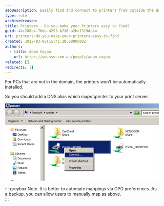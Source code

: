 ```yaml
---
seoDescription: Easily find and connect to printers from outside the domain with a simple DNS alias setup.
type: rule
archivedreason:
title: Printers - Do you make your Printers easy to find?
guid: 44c288e4-76da-4293-b738-a2bd1319dc44
uri: printers-do-you-make-your-printers-easy-to-find
created: 2012-03-05T15:41:28.0000000Z
authors:
  - title: Adam Cogan
    url: https://ww.ssw.com.au/people/adam-cogan
related: []
redirects: []
---
```


For PCs that are not in the domain, the printers won’t be automatically installed.

So you should add a DNS alias which maps \\printer to your print server.

<!--endintro-->

![Figure: \printer takes to this window, were you can "Add" the printer via Connect](add-printer-via-connect.jpg)

::: greybox
Note: It is better to automate mappings via GPO preferences. As a backup, you can allow users to manually map as above.  
:::
